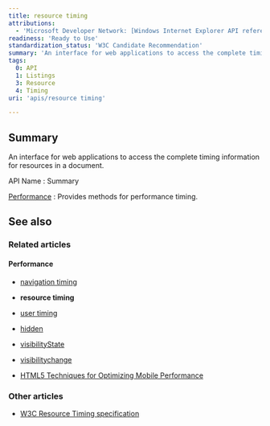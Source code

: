 ```yaml
---
title: resource timing
attributions:
  - 'Microsoft Developer Network: [Windows Internet Explorer API reference Article](http://msdn.microsoft.com/en-us/library/ie/hh828809%28v=vs.85%29.aspx)'
readiness: 'Ready to Use'
standardization_status: 'W3C Candidate Recommendation'
summary: 'An interface for web applications to access the complete timing information for resources in a document.'
tags:
  0: API
  1: Listings
  3: Resource
  4: Timing
uri: 'apis/resource timing'

---
```

## Summary

An interface for web applications to access the complete timing information for resources in a document.

API Name
:   Summary

[Performance](/apis/resource_timing/Performance)
:   Provides methods for performance timing.

## See also

### Related articles

#### Performance

-   [navigation timing](/apis/navigation_timing)

-   **resource timing**

-   [user timing](/apis/user_timing)

-   [hidden](/dom/Document/hidden)

-   [visibilityState](/dom/Document/visibilityState)

-   [visibilitychange](/dom/Document/visibilitychange)

-   [HTML5 Techniques for Optimizing Mobile Performance](/tutorials/mobile_opt_and_perf)

### Other articles

-   [W3C Resource Timing specification](http://www.w3.org/TR/resource-timing/)

